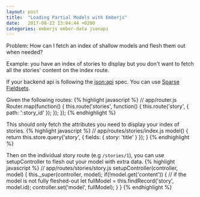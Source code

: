 ```yaml
---
layout: post
title:  "Loading Partial Models with Emberjs"
date:   2017-08-22 13:04:44 +0200
categories: emberjs ember-data jsonapi
---
```


Problem: How can I fetch an index of shallow models and flesh them out when needed?

Example: you have an index of stories to display but you don't want to fetch all the stories' content on the index route.

If your backend api is following the [json:api][json-api] spec. You can use [Sparse Fieldsets][sparse-fieldsets].

Given the following routes:
{% highlight javascript %}
// app/router.js
Router.map(function() {
  this.route('stories', function() {
    this.route('story', { path: ':story_id' });
  });
});
{% endhighlight %}

This should only fetch the attributes you need to display your index of stories.
{% highlight javascript %}
// app/routes/stories/index.js
model() {
  return this.store.query('story', { fields: { story: 'title' } });
}
{% endhighlight %}

Then on the individual story route (e.g `/stories/1`), you can use setupController to flesh out your model with extra data.
{% highlight javascript %}
// app/routes/stories/story.js
setupController(controller, model) {
  this._super(controller, model);
  if(!model.get('content')) { // if the model is not fully fleshed-out
    let fullModel = this.findRecord('story', model.id);
    controller.set('model', fullModel);
  }
}
{% endhighlight %}

[json-api]: http://jsonapi.org
[sparse-fieldsets]: http://jsonapi.org/format/#fetching-sparse-fieldsets
